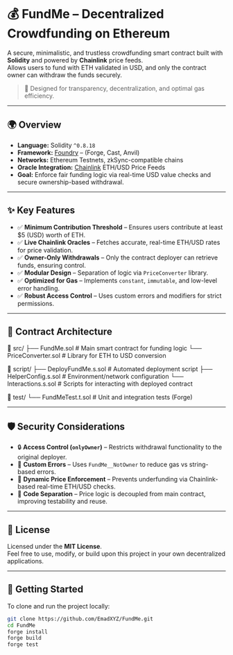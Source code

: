 # 💰 FundMe – Decentralized Crowdfunding on Ethereum

A secure, minimalistic, and trustless crowdfunding smart contract built with **Solidity** and powered by **Chainlink** price feeds.  
Allows users to fund with ETH validated in USD, and only the contract owner can withdraw the funds securely.

> 🔐 Designed for transparency, decentralization, and optimal gas efficiency.

---

## 🌍 Overview

- **Language:** Solidity `^0.8.18`  
- **Framework:** [Foundry](https://book.getfoundry.sh/) – (Forge, Cast, Anvil)  
- **Networks:** Ethereum Testnets, zkSync-compatible chains  
- **Oracle Integration:** [Chainlink](https://chain.link) ETH/USD Price Feeds  
- **Goal:** Enforce fair funding logic via real-time USD value checks and secure ownership-based withdrawal.

---

## ✨ Key Features

- ✅ **Minimum Contribution Threshold** – Ensures users contribute at least $5 (USD) worth of ETH.
- ✅ **Live Chainlink Oracles** – Fetches accurate, real-time ETH/USD rates for price validation.
- ✅ **Owner-Only Withdrawals** – Only the contract deployer can retrieve funds, ensuring control.
- ✅ **Modular Design** – Separation of logic via `PriceConverter` library.
- ✅ **Optimized for Gas** – Implements `constant`, `immutable`, and low-level error handling.
- ✅ **Robust Access Control** – Uses custom errors and modifiers for strict permissions.

---

## 🧠 Contract Architecture

📁 src/
├── FundMe.sol # Main smart contract for funding logic
└── PriceConverter.sol # Library for ETH to USD conversion

📁 script/
├── DeployFundMe.s.sol # Automated deployment script
├── HelperConfig.s.sol # Environment/network configuration
└── Interactions.s.sol # Scripts for interacting with deployed contract

📁 test/
└── FundMeTest.t.sol # Unit and integration tests (Forge)

---


## 🛡️ Security Considerations

- 🔒 **Access Control (`onlyOwner`)** – Restricts withdrawal functionality to the original deployer.
- 🧾 **Custom Errors** – Uses `FundMe__NotOwner` to reduce gas vs string-based errors.
- 💸 **Dynamic Price Enforcement** – Prevents underfunding via Chainlink-based real-time ETH/USD checks.
- 🧩 **Code Separation** – Price logic is decoupled from main contract, improving testability and reuse.

---

## 📄 License

Licensed under the **MIT License**.  
Feel free to use, modify, or build upon this project in your own decentralized applications.

---

## 🚀 Getting Started

To clone and run the project locally:

```bash
git clone https://github.com/EmadXYZ/FundMe.git
cd FundMe
forge install
forge build
forge test
